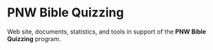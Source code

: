 # PNW Bible Quizzing

Web site, documents, statistics, and tools in support of the **PNW Bible Quizzing** program.
